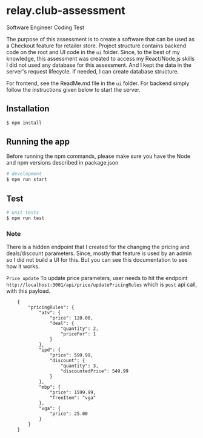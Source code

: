 # relay.club-assessment

Software Engineer Coding Test

The purpose of this assessment is to create a software that can be used as a Checkout feature for retailer store.
Project structure contains backend code on the root and UI code in the `ui` folder.
Since, to the best of my knowledge, this assessment was created to access my React/Node.js skills I did not used any database for this assessment. And I kept the data in the server's request lifecycle. If needed, I can create
database structure.

For frontend, see the ReadMe.md file in the `ui` folder.
For backend simply follow the instructions given below to start the server.

## Installation

```bash
$ npm install
```

## Running the app

Before running the npm commands, please make sure you have the Node and npm versions described in package.json

```bash
# development
$ npm run start
```

## Test

```bash
# unit tests
$ npm run test
```

### Note

There is a hidden endpoint that I created for the changing the pricing and deals/discount parameters.
Since, mostly that feature is used by an admin so I did not build a UI for this. But you can see this
documentation to see how it works.

`Price update`
To update price parameters, user needs to hit the endpoint `http://localhost:3001/api/price/updatePricingRules` which is `post` api call, with this payload.

```
    {
        "pricingRules": {
            "atv": {
                "price": 120.00,
                "deal": {
                    "quantity": 2,
                    "priceFor": 1
                }
            },
            "ipd": {
                "price": 599.99,
                "discount": {
                    "quantity": 3,
                    "discountedPrice": 549.99
                }
            },
            "mbp": {
                "price": 1599.99,
                "freeItem": "vga"
            },
            "vga": {
                "price": 25.00
            }
        }
    }
```
